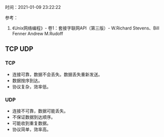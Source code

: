 时间：2021-01-09 23:22:22

参考：

1. 《Unix网络编程》- 卷1：套接字联网API（第三版）- W.Richard Stevens、Bill Fenner Andrew M.Rudoff 

## TCP UDP

### TCP

* 连接可靠，数据不会丢失。数据丢失重新发送。
* 数据按序到达。
* 协议复杂，效率低。

### UDP

* 连接不可靠，数据可能丢失。
* 不保证数据到达顺序。
* 可能收到重复数据。
* 协议简单，效率高。

